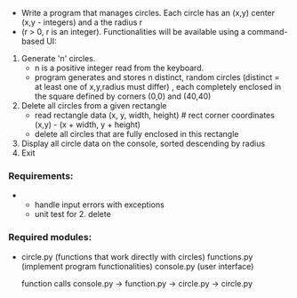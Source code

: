 - Write a program that manages circles. Each circle has an (x,y) center (x,y - integers) and a the radius r
- (r > 0, r is an integer). Functionalities will be available using a command-based UI:

1. Generate 'n' circles.
    - n is a positive integer read from the keyboard.
    - program generates and stores n distinct, random circles (distinct = at least one of x,y,radius must differ) ,
        each completely enclosed in the square defined by corners (0,0) and (40,40)
2. Delete all circles from a given rectangle
    - read rectangle data (x, y, width, height) # rect corner coordinates  (x,y) - (x + width, y + height)
    - delete all circles that are fully enclosed in this rectangle
3. Display all circle data on the console, sorted descending by radius
4. Exit

### Requirements:
- 
    - handle input errors with exceptions
    - unit test for 2. delete

### Required modules:
- 
    circle.py    (functions that work directly with circles)
    functions.py (implement program functionalities)
    console.py   (user interface)
    
    function calls
    console.py -> function.py -> circle.py
               -> circle.py        